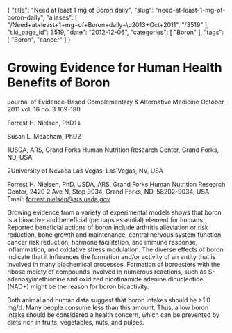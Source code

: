 {
    "title": "Need at least 1 mg of Boron daily",
    "slug": "need-at-least-1-mg-of-boron-daily",
    "aliases": [
        "/Need+at+least+1+mg+of+Boron+daily+\u2013+Oct+2011",
        "/3519"
    ],
    "tiki_page_id": 3519,
    "date": "2012-12-06",
    "categories": [
        "Boron"
    ],
    "tags": [
        "Boron",
        "cancer"
    ]
}


# Growing Evidence for Human Health Benefits of Boron

Journal of Evidence-Based Complementary & Alternative Medicine October 2011 vol. 16 no. 3 169-180 

Forrest H. Nielsen, PhD1⇓

Susan L. Meacham, PhD2

1USDA, ARS, Grand Forks Human Nutrition Research Center, Grand Forks, ND, USA

2University of Nevada Las Vegas, Las Vegas, NV, USA

Forrest H. Nielsen, PhD, USDA, ARS, Grand Forks Human Nutrition Research Center, 2420 2 Ave N, Stop 9034, Grand Forks, ND, 58202-9034, USA Email: forrest.nielsen@ars.usda.gov

Growing evidence from a variety of experimental models shows that boron is a bioactive and beneficial (perhaps essential) element for humans. Reported beneficial actions of boron include arthritis alleviation or risk reduction, bone growth and maintenance, central nervous system function, cancer risk reduction, hormone facilitation, and immune response, inflammation, and oxidative stress modulation. The diverse effects of boron indicate that it influences the formation and/or activity of an entity that is involved in many biochemical processes. Formation of boroesters with the ribose moiety of compounds involved in numerous reactions, such as S-adenosylmethionine and oxidized nicotinamide adenine dinucleotide (NAD+) might be the reason for boron bioactivity. 

Both animal and human data suggest that boron intakes should be >1.0 mg/d. Many people consume less than this amount. Thus, a low boron intake should be considered a health concern, which can be prevented by diets rich in fruits, vegetables, nuts, and pulses.